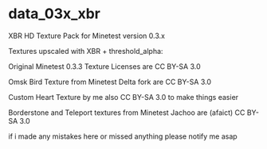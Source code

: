 # data_03x_xbr
XBR HD Texture Pack for Minetest version 0.3.x






Textures upscaled with XBR + threshold_alpha:

Original Minetest 0.3.3 Texture Licenses are CC BY-SA 3.0

Omsk Bird Texture from Minetest Delta fork are CC BY-SA 3.0

Custom Heart Texture by me also CC BY-SA 3.0 to make things easier

Borderstone and Teleport textures from Minetest Jachoo are (afaict) CC BY-SA 3.0



if i made any mistakes here or missed anything please notify me asap
